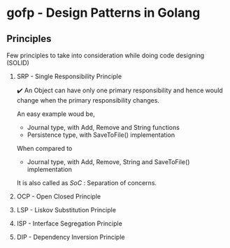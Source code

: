 # gofp - Design Patterns in Golang

## Principles

Few principles to take into consideration while doing code designing (SOLID)

1. SRP -  Single Responsibility Principle

   :heavy_check_mark: An Object can have only one primary responsibility and hence would change when the primary responsibility changes.

   An easy example woud be,
   * Journal type, with Add, Remove and String functions
   * Persistence type, with SaveToFile() implementation

   When compared to 
   * Journal type, with Add, Remove, String and SaveToFile() implementation

   It is also called as *SoC* : Separation of concerns.
   
2. OCP - Open Closed Principle

3. LSP - Liskov Substitution Principle

4. ISP - Interface Segregation Principle

5. DIP - Dependency Inversion Principle